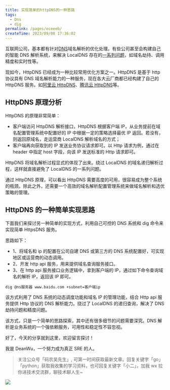 ```yaml
---
title: 实现简单的httpDNS的一种思路
tags:
  - Dns
  - dig
permalink: /pages/eceeeb/
createTime: 2023/09/08 17:36:02
---
```


互联网公司，基本都有针对[DNS](https://zh.wikipedia.org/wiki/%E5%9F%9F%E5%90%8D%E7%B3%BB%E7%BB%9F "DNS")域名解析的优化处理。有些公司甚至会构建自己的智能 DNS 解析系统，来解决 LocalDNS 存在的[一系列问题](http://www.52im.net/thread-2121-1-1.html "一系列问题")，如域名劫持、调用精度和实时性等。

现如今，HttpDNS 已经成为一种比较常用优化方案之一。HttpDNS 是基于 http 协议具有 DNS 域名解析能力的一种服务，现在各大云厂商都已经构建了自己的 HttpDNS 服务。如[阿里云 HttpDNS](https://help.aliyun.com/product/30100.html "阿里云HttpDNS")、[腾讯云 HttpDNS](https://cloud.tencent.com/product/hd "腾讯云HttpDNS")等。

## HttpDNS 原理分析

HttpDNS 的原理非常简单：

- 客户端访问 HttpDNS 解析接口，HttpDNS 根据客户端 IP，从业务提前在域名配置管理系统中配置好的 IP 中根据一定的策略选择最优 IP 返回。若没有，则返回原域名，走运营商 LocalDNS 解析域名的方式；
- 客户端再向获取到的 IP 发送业务协议请求即可。以 Http 请求为例，通过在 header 中指定 host 字段，向该 IP 发送标准的 Http 请求即可。

HttpDNS 将域名解析过程显式的体现了出来。绕过 LocalDNS 的域名递归解析过程，这样就直接避免了 LocalDNS 的一系列问题。

通过 HttpDNS 原理，可以看出 HttpDNS 需要高度的可用，很容易成为整个系统的瓶颈。除此之外，还需要一个高效的域名解析配置管理系统来做域名解析和选优策略的管理。

## HttpDNS 的一种简单实现思路

下面我们来探讨另一种简单的实现方式，利用自己可控的 DNS 系统和 dig 命令来实现简单 HttpsDNS 服务。

思路如下：

- 1、将域名和 ip 的配置在公司自建 DNS 或第三方的 DNS 系统配置好，可实现地区或运营商的动态调用。
- 2、开发 http api 服务，用来提供域名查询服务接口。
- 3、在 http api 服务接口业务逻辑中，拿到客户端的 IP，通过如下命令查询域名的解析 IP，返回该 IP 即可。

```
dig @ns服务器 www.baidu.com +subnet=客户端ip
```

该方式利用了 DNS 系统的动态调度功能和域名 IP 的管理功能，结合 Http api 服务提供 Http 协议的 DNS 解析能力。绕过了 LocalDNS 的递归查询，解决了 DNS 劫持问题和精度问题。

该方式，只是一个简单的思路探索，其中还有很多细节的问题需要深究。DNS 解析是业务系统的一个强依赖服务，可用性和稳定性不容忽视。

好了，今天的分享就到这里，欢迎留言探讨！

我是 DeanWu，一个努力成为真正 SRE 的人。

> 关注公众号「码农吴先生」, 可第一时间获取最新文章。回复关键字「go」「python」获取我收集的学习资料，也可回复关键字「小二」，加我 wx 拉你进技术交流群，聊技术聊人生~

![](https://gitee.com/pylixm/picture/raw/master/2020-12-14/deanwu_wechat.png)
